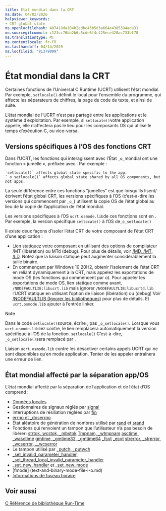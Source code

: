 ```yaml
---
title: État mondial dans la CRT
ms.date: 04/02/2020
helpviewer_keywords:
- CRT global state
ms.openlocfilehash: 487418da104b2edbc45b5d3a664e4385394ada31
ms.sourcegitcommit: c123cc76bb2b6c5cde6f4c425ece420ac733bf70
ms.translationtype: MT
ms.contentlocale: fr-FR
ms.lasthandoff: 04/14/2020
ms.locfileid: "81379099"
---
```

# <a name="global-state-in-the-crt"></a>État mondial dans la CRT

Certaines fonctions de l’Universal C Runtime (UCRT) utilisent l’état mondial. Par exemple, `setlocale()` définit le local pour l’ensemble du programme, qui affecte les séparateurs de chiffres, la page de code de texte, et ainsi de suite.

L’état mondial de l’UCRT n’est pas partagé entre les applications et le système d’exploitation. Par exemple, si `setlocale()`votre application appelle, elle n’affectera pas le lieu pour les composants OS qui utilise le temps d’exécution C, ou vice-versa.

## <a name="os-specific-versions-of-crt-functions"></a>Versions spécifiques à l’OS des fonctions CRT

Dans l’UCRT, les fonctions qui interagissent avec l’État `_o_`mondial ont une fonction « jumelle », préfixée avec . Par exemple :

    `setlocale()` affects global state specific to the app.
    `_o_setlocale()` affects global state shared by all OS components, but not apps.

La seule différence entre ces fonctions "jumelles" est que lorsqu’ils lisent/écrivent l’état global CRT, les versions spécifiques à l’OS (c’est-à-dire les versions qui commencent par `_o_`) utilisent la copie OS de l’état global au lieu de la copie de l’application de l’état mondial.

Les versions spécifiques à l’OS `ucrt.osmode.lib`de ces fonctions sont en . Par exemple, la version spécifique `setlocale()` à l’OS de`_o_setlocale()`

Il existe deux façons d’isoler l’état CRT de votre composant de l’état CRT d’une application :

- Lien statiquez votre composant en utilisant des options de compilateur /MT (libération) ou MTd (debug). Pour plus de détails, voir [/MD, /MT, /LD](https://docs.microsoft.com/cpp/build/reference/md-mt-ld-use-run-time-library?view=vs-2019). Notez que la liaison statique peut augmenter considérablement la taille binaire.
- En commençant par Windows 10 20H2, obtenir l’isolement de l’état CRT en reliant dynamiquement à la CRT, mais appelez les exportations de mode OS (les fonctions qui commencent par _o_). Pour appeler les exportations de mode OS, lien statique comme avant, `/NODEFAULTLIB:libucrt.lib` mais ignorer `/NODEFAULTLIB:libucrtd.lib` l’UCRT statique en utilisant l’option de liaison (libération) ou (debug) Voir [/NODEFAULTLIB (Ignorer les bibliothèques)](https://docs.microsoft.com/cpp/build/reference/nodefaultlib-ignore-libraries?view=vs-2019) pour plus de détails. Et `ucrt.osmode.lib` ajouter à l’entrée linker.

> [!Note]
> Dans le code `setlocale()`source, écrire , pas `_o_setlocale()`. Lorsque vous `ucrt.osmode.lib`liez contre, le lien remplacera automatiquement la version spécifique à l’OS de la fonction. `setlocale()` C’est-à-dire, `_o_setlocale()`sera remplacé par .

Liaison `ucrt.osmode.lib` contre les désactiver certains appels UCRT qui ne sont disponibles qu’en mode application. Tenter de les appeler entraînera une erreur de lien.

## <a name="global-state-affected-by-appos-separation"></a>État mondial affecté par la séparation app/OS

L’état mondial affecté par la séparation de l’application et de l’état d’OS comprend :

- [Données locales](locale.md)
- Gestionnaires de signaux réglés par [signal](reference/signal.md)
- Interruptions de résiliation réglées par [fin](reference/set-terminate-crt.md)
- [errno et _doserrno](errno-doserrno-sys-errlist-and-sys-nerr.md)
- État aléatoire de génération de nombres utilisé par [rand](reference/rand.md) et [srand](reference/srand.md)
- Fonctions qui renvoient un tampon que l’utilisateur n’a pas besoin de libérer: [strtok, wcstok, _mbstok](reference/strtok-strtok-l-wcstok-wcstok-l-mbstok-mbstok-l.md) [Tmpnam, _wtmpnam](reference/tempnam-wtempnam-tmpnam-wtmpnam.md) [asctime, _wasctime](reference/asctime-wasctime.md) [gmtime, _gmtime32, _gmtime64](reference/gmtime-gmtime32-gmtime64.md) [_fcvt](reference/fcvt.md) [_ecvt](reference/ecvt.md) [strerror, _strerror, _wcserror, __wcserror](reference/strerror-strerror-wcserror-wcserror.md)
- Le tampon utilisé par [_putch, _putwch](reference/putch-putwch.md)
- [_set_invalid_parameter_handler, _set_thread_local_invalid_parameter_handler](reference/set-invalid-parameter-handler-set-thread-local-invalid-parameter-handler.md)
- [_set_new_handler](reference/set-new-handler.md) et [_set_new_mode](reference/set-new-mode.md)
- [fmode] (text-and-binary-mode-file-i-o.md)
- [Informations de fuseau horaire](time-management.md)

## <a name="see-also"></a>Voir aussi

[C Référence de bibliothèque Run-Time](c-run-time-library-reference.md)